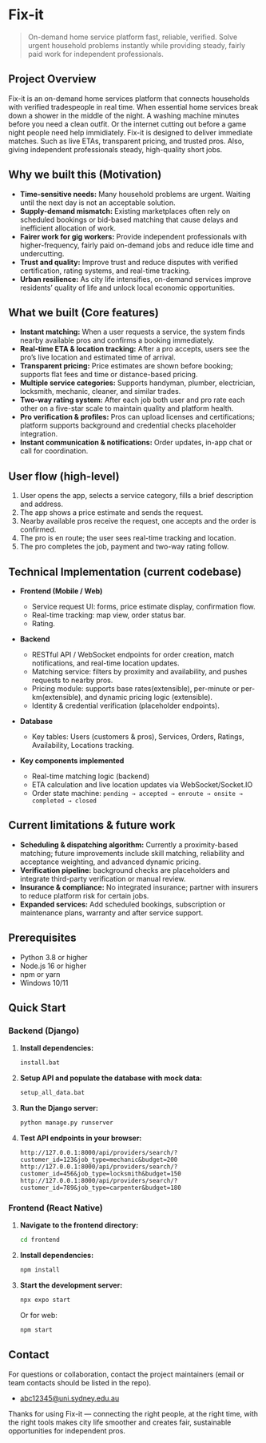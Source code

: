 # Fix-it

> On-demand home service platform fast, reliable, verified. Solve urgent household problems instantly while providing steady, fairly paid work for independent professionals.

## Project Overview

Fix-it is an on-demand home services platform that connects households with verified tradespeople in real time. When essential home services break down a shower in the middle of the night. A washing machine minutes before you need a clean outfit. Or the internet cutting out before a game night people need help immidiately. Fix-it is designed to deliver immediate matches. Such as live ETAs, transparent pricing, and trusted pros. Also, giving independent professionals steady, high-quality short jobs.

## Why we built this (Motivation)

* **Time-sensitive needs:** Many household problems are urgent. Waiting until the next day is not an acceptable solution.
* **Supply-demand mismatch:** Existing marketplaces often rely on scheduled bookings or bid-based matching that cause delays and inefficient allocation of work.
* **Fairer work for gig workers:** Provide independent professionals with higher-frequency, fairly paid on-demand jobs and reduce idle time and undercutting.
* **Trust and quality:** Improve trust and reduce disputes with verified certification, rating systems, and real-time tracking.
* **Urban resilience:** As city life intensifies, on-demand services improve residents’ quality of life and unlock local economic opportunities.

## What we built (Core features)

* **Instant matching:** When a user requests a service, the system finds nearby available pros and confirms a booking immediately.
* **Real-time ETA & location tracking:** After a pro accepts, users see the pro’s live location and estimated time of arrival.
* **Transparent pricing:** Price estimates are shown before booking; supports flat fees and time or distance-based pricing.
* **Multiple service categories:** Supports handyman, plumber, electrician, locksmith, mechanic, cleaner, and similar trades.
* **Two-way rating system:** After each job both user and pro rate each other on a five-star scale to maintain quality and platform health.
* **Pro verification & profiles:** Pros can upload licenses and certifications; platform supports background and credential checks placeholder integration.
* **Instant communication & notifications:** Order updates, in-app chat or call for coordination.

## User flow (high-level)

1. User opens the app, selects a service category, fills a brief description and address.
2. The app shows a price estimate and sends the request.
3. Nearby available pros receive the request, one accepts and the order is confirmed.
4. The pro is en route; the user sees real-time tracking and location.
5. The pro completes the job, payment and two-way rating follow.

## Technical Implementation (current codebase)

* **Frontend (Mobile / Web)**

  * Service request UI: forms, price estimate display, confirmation flow.
  * Real-time tracking: map view, order status bar.
  * Rating.

* **Backend**

  * RESTful API / WebSocket endpoints for order creation, match notifications, and real-time location updates.
  * Matching service: filters by proximity and availability, and pushes requests to nearby pros.
  * Pricing module: supports base rates(extensible), per-minute or per-km(extensible), and dynamic pricing logic (extensible).
  * Identity & credential verification (placeholder endpoints).

* **Database**

  * Key tables: Users (customers & pros), Services, Orders, Ratings, Availability, Locations tracking.

* **Key components implemented**

  * Real-time matching logic (backend)
  * ETA calculation and live location updates via WebSocket/Socket.IO
  * Order state machine: `pending → accepted → enroute → onsite → completed → closed`

## Current limitations & future work

* **Scheduling & dispatching algorithm:** Currently a proximity-based matching; future improvements include skill matching, reliability and acceptance weighting, and advanced dynamic pricing.
* **Verification pipeline:** background checks are placeholders and integrate third-party verification or manual review.
* **Insurance & compliance:** No integrated insurance; partner with insurers to reduce platform risk for certain jobs.
* **Expanded services:** Add scheduled bookings, subscription or maintenance plans, warranty and after service support.


## Prerequisites

- Python 3.8 or higher
- Node.js 16 or higher
- npm or yarn
- Windows 10/11

## Quick Start

### Backend (Django)

1. **Install dependencies:**
   ```cmd
   install.bat
   ```

2. **Setup API and populate the database with mock data:**
   ```cmd
   setup_all_data.bat
   ```

3. **Run the Django server:**
   ```cmd
   python manage.py runserver
   ```

4. **Test API endpoints in your browser:**
   ```
   http://127.0.0.1:8000/api/providers/search/?customer_id=123&job_type=mechanic&budget=200
   http://127.0.0.1:8000/api/providers/search/?customer_id=456&job_type=locksmith&budget=150
   http://127.0.0.1:8000/api/providers/search/?customer_id=789&job_type=carpenter&budget=180
   ```

### Frontend (React Native)

1. **Navigate to the frontend directory:**
   ```cmd
   cd frontend
   ```

2. **Install dependencies:**
   ```cmd
   npm install
   ```

3. **Start the development server:**
   ```cmd
   npx expo start
   ```
   Or for web:
   ```cmd
   npm start
   ```

## Contact

For questions or collaboration, contact the project maintainers (email or team contacts should be listed in the repo).

 - abc12345@uni.sydney.edu.au

Thanks for using Fix-it — connecting the right people, at the right time, with the right tools makes city life smoother and creates fair, sustainable opportunities for independent pros.
